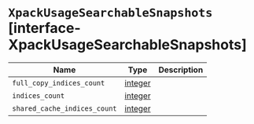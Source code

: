 # `XpackUsageSearchableSnapshots` [interface-XpackUsageSearchableSnapshots]

| Name | Type | Description |
| - | - | - |
| `full_copy_indices_count` | [integer](./integer.md) | &nbsp; |
| `indices_count` | [integer](./integer.md) | &nbsp; |
| `shared_cache_indices_count` | [integer](./integer.md) | &nbsp; |
